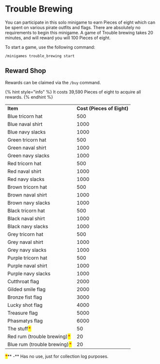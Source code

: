 # Trouble Brewing

You can participate in this solo minigame to earn Pieces of eight which can be spent on various pirate outfits and flags. There are absolutely no requirements to begin this minigame. A game of Trouble brewing takes 20 minutes, and will reward you will 100 Pieces of eight.

To start a game, use the following command:

`/minigames trouble_brewing start`

## Reward Shop

Rewards can be claimed via the `/buy` command.

{% hint style="info" %}
It costs 39,590 Pieces of eight to acquire all rewards.
{% endhint %}

|                                                              |                            |
| ------------------------------------------------------------ | -------------------------- |
| **Item**                                                     | **Cost (Pieces of Eight)** |
| Blue tricorn hat                                             | 500                        |
| Blue naval shirt                                             | 1000                       |
| Blue navy slacks                                             | 1000                       |
| Green tricorn hat                                            | 500                        |
| Green naval shirt                                            | 1000                       |
| Green navy slacks                                            | 1000                       |
| Red tricorn hat                                              | 500                        |
| Red naval shirt                                              | 1000                       |
| Red navy slacks                                              | 1000                       |
| Brown tricorn hat                                            | 500                        |
| Brown naval shirt                                            | 1000                       |
| Brown navy slacks                                            | 1000                       |
| Black tricorn hat                                            | 500                        |
| Black naval shirt                                            | 1000                       |
| Black navy slacks                                            | 1000                       |
| Grey tricorn hat                                             | 500                        |
| Grey naval shirt                                             | 1000                       |
| Grey navy slacks                                             | 1000                       |
| Purple tricorn hat                                           | 500                        |
| Purple naval shirt                                           | 1000                       |
| Purple navy slacks                                           | 1000                       |
| Cutthroat flag                                               | 2000                       |
| Gilded smile flag                                            | 2000                       |
| Bronze fist flag                                             | 3000                       |
| Lucky shot flag                                              | 4000                       |
| Treasure flag                                                | 5000                       |
| Phasmatys flag                                               | 6000                       |
| The stuff<mark style="color:red;">\*</mark>                  | 50                         |
| Red rum (trouble brewing)<mark style="color:red;">\*</mark>  | 20                         |
| Blue rum (trouble brewing)<mark style="color:red;">\*</mark> | 20                         |

<mark style="color:red;">**\***</mark>** -** Has no use, just for collection log purposes.
